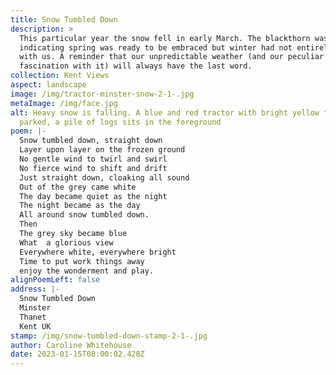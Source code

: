 ```yaml
---
title: Snow Tumbled Down
description: >
  This particular year the snow fell in early March. The blackthorn was in bloom
  indicating spring was ready to be embraced but winter had not entirely done
  with us. A reminder that our unpredictable weather (and our peculiar
  fascination with it) will always have the last word. 
collection: Kent Views
aspect: landscape
image: /img/tractor-minster-snow-2-1-.jpg
metaImage: /img/face.jpg
alt: Heavy snow is falling. A blue and red tractor with bright yellow trailer is
  parked, a pile of logs sits in the foreground
poem: |-
  Snow tumbled down, straight down
  Layer upon layer on the frozen ground
  No gentle wind to twirl and swirl
  No fierce wind to shift and drift
  Just straight down, cloaking all sound
  Out of the grey came white
  The day became quiet as the night
  The night became as the day
  All around snow tumbled down.
  Then
  The grey sky became blue
  What  a glorious view
  Everywhere white, everywhere bright
  Time to put work things away
  enjoy the wonderment and play.
alignPoemLeft: false
address: |-
  Snow Tumbled Down
  Minster
  Thanet
  Kent UK
stamp: /img/snow-tumbled-down-stamp-2-1-.jpg
author: Caroline Whitehouse
date: 2023-01-15T08:00:02.428Z
---
```


